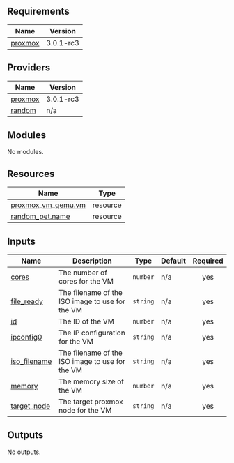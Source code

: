 <!-- BEGIN_TF_DOCS -->
## Requirements

| Name | Version |
|------|---------|
| <a name="requirement_proxmox"></a> [proxmox](#requirement\_proxmox) | 3.0.1-rc3 |

## Providers

| Name | Version |
|------|---------|
| <a name="provider_proxmox"></a> [proxmox](#provider\_proxmox) | 3.0.1-rc3 |
| <a name="provider_random"></a> [random](#provider\_random) | n/a |

## Modules

No modules.

## Resources

| Name | Type |
|------|------|
| [proxmox_vm_qemu.vm](https://registry.terraform.io/providers/Telmate/proxmox/3.0.1-rc3/docs/resources/vm_qemu) | resource |
| [random_pet.name](https://registry.terraform.io/providers/hashicorp/random/latest/docs/resources/pet) | resource |

## Inputs

| Name | Description | Type | Default | Required |
|------|-------------|------|---------|:--------:|
| <a name="input_cores"></a> [cores](#input\_cores) | The number of cores for the VM | `number` | n/a | yes |
| <a name="input_file_ready"></a> [file\_ready](#input\_file\_ready) | The filename of the ISO image to use for the VM | `string` | n/a | yes |
| <a name="input_id"></a> [id](#input\_id) | The ID of the VM | `number` | n/a | yes |
| <a name="input_ipconfig0"></a> [ipconfig0](#input\_ipconfig0) | The IP configuration for the VM | `string` | n/a | yes |
| <a name="input_iso_filename"></a> [iso\_filename](#input\_iso\_filename) | The filename of the ISO image to use for the VM | `string` | n/a | yes |
| <a name="input_memory"></a> [memory](#input\_memory) | The memory size of the VM | `number` | n/a | yes |
| <a name="input_target_node"></a> [target\_node](#input\_target\_node) | The target proxmox node for the VM | `string` | n/a | yes |

## Outputs

No outputs.
<!-- END_TF_DOCS -->